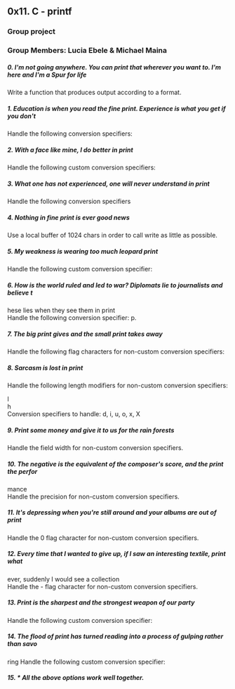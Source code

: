 ## 0x11. C - printf

### Group project
### Group Members: Lucia Ebele & Michael Maina

##### 0. I'm not going anywhere. You can print that wherever you want to. I'm here and I'm a Spur for life                                           
Write a function that produces output according to a format. 

##### 1. Education is when you read the fine print. Experience is what you get if you don't
Handle the following conversion specifiers:

##### 2. With a face like mine, I do better in print                                      
Handle the following custom conversion specifiers:  

##### 3. What one has not experienced, one will never understand in print                 
Handle the following conversion specifiers

##### 4. Nothing in fine print is ever good news                                          
Use a local buffer of 1024 chars in order to call write as little as possible.

##### 5. My weakness is wearing too much leopard print                                    
Handle the following custom conversion specifier:  

##### 6. How is the world ruled and led to war? Diplomats lie to journalists and believe t
hese lies when they see them in print                                               
Handle the following conversion specifier: p.                                       

##### 7. The big print gives and the small print takes away                               
Handle the following flag characters for non-custom conversion specifiers:          
                                                                                    
##### 8. Sarcasm is lost in print                                                         
Handle the following length modifiers for non-custom conversion specifiers:         
                                                                                    
l                                                                                   
h                                                                                   
Conversion specifiers to handle: d, i, u, o, x, X                                   
                                                                                    
##### 9. Print some money and give it to us for the rain forests                          
Handle the field width for non-custom conversion specifiers.                        
                                                                                    
##### 10. The negative is the equivalent of the composer's score, and the print the perfor
mance                                                                               
Handle the precision for non-custom conversion specifiers.                          
                                                                                    
##### 11. It's depressing when you're still around and your albums are out of print       
Handle the 0 flag character for non-custom conversion specifiers.                   
                                                                                    
##### 12. Every time that I wanted to give up, if I saw an interesting textile, print what
 ever, suddenly I would see a collection                                            
Handle the - flag character for non-custom conversion specifiers.                   
                                                                                    
##### 13. Print is the sharpest and the strongest weapon of our party                     
Handle the following custom conversion specifier:                                   
                                                                                    
##### 14. The flood of print has turned reading into a process of gulping rather than savo
ring Handle the following custom conversion specifier:                                   
                                                                                    
##### 15. * All the above options work well together.

